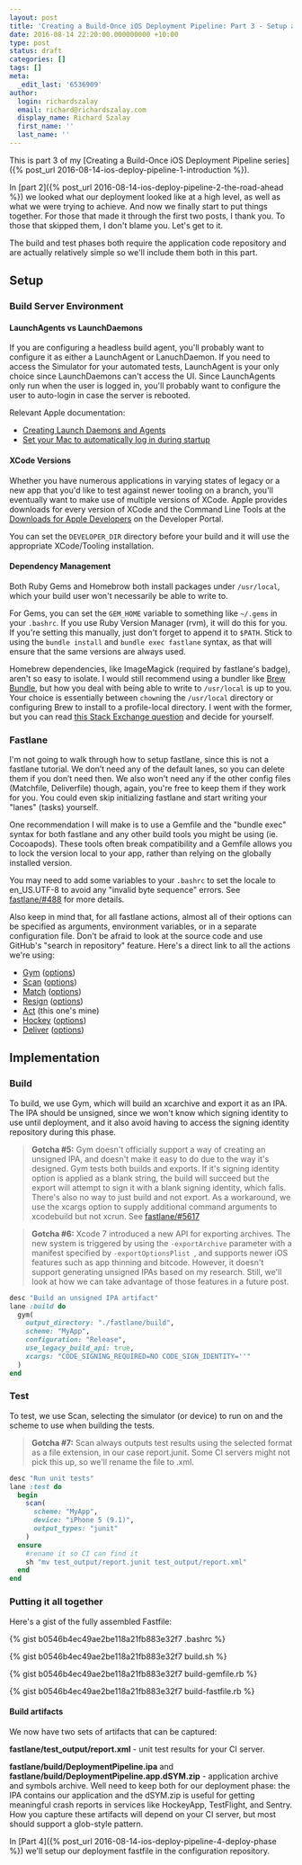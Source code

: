 ```yaml
---
layout: post
title: 'Creating a Build-Once iOS Deployment Pipeline: Part 3 - Setup and Build/Test Phases'
date: 2016-08-14 22:20:00.000000000 +10:00
type: post
status: draft
categories: []
tags: []
meta:
  _edit_last: '6536909'
author:
  login: richardszalay
  email: richard@richardszalay.com
  display_name: Richard Szalay
  first_name: ''
  last_name: ''
---
```


This is part 3 of my [Creating a Build-Once iOS Deployment Pipeline series]({% post_url 2016-08-14-ios-deploy-pipeline-1-introduction %}).
 
In [part 2]({% post_url 2016-08-14-ios-deploy-pipeline-2-the-road-ahead %}) we looked what our deployment looked like at a high level, as well as what we were trying to achieve. And now we finally start to put things together. For those that made it through the first two posts, I thank you. To those that skipped them, I don't blame you. Let's get to it. 
 
The build and test phases both require the application code repository and are actually relatively simple so we'll include them both in this part. 
 
## Setup 
 
### Build Server Environment


#### LaunchAgents vs LaunchDaemons

If you are configuring a headless build agent, you'll probably want to configure it as either a LaunchAgent or LanuchDaemon. If you need to access the Simulator for your automated tests, LaunchAgent is your only choice since LaunchDaemons can't access the UI. Since LaunchAgents only run when the user is logged in,
you'll probably want to configure the user to auto-login in case the server is rebooted. 

Relevant Apple documentation:

* [Creating Launch Daemons and Agents](https://developer.apple.com/library/mac/documentation/MacOSX/Conceptual/BPSystemStartup/Chapters/CreatingLaunchdJobs.html)
* [Set your Mac to automatically log in during startup](https://support.apple.com/en-us/HT201476)

 
#### XCode Versions

Whether you have numerous applications in varying states of legacy or a new app that you'd like to test against newer tooling on a branch, you'll eventually want to make 
use of multiple versions of XCode. Apple provides downloads for every version of XCode and the Command Line Tools at the [Downloads for Apple Developers](https://developer.apple.com/download/more/) on the Developer Portal.

You can set the `DEVELOPER_DIR` directory before your build and it will use the appropriate XCode/Tooling installation.

#### Dependency Management

Both Ruby Gems and Homebrow both install packages under `/usr/local`, which your build user won't necessarily be able to write to.

For Gems, you can set the `GEM_HOME` variable to something like `~/.gems` in your `.bashrc`. If you use Ruby Version Manager (rvm), it will do this for you. If you're setting this manually, just don't forget to append it to `$PATH`.  Stick to using the `bundle install` and `bundle exec fastlane` syntax, as that will ensure that the same versions are always used.

Homebrew dependencies, like ImageMagick (required by fastlane's badge), aren't so easy to isolate. I would still recommend using a bundler like [Brew Bundle](https://github.com/Homebrew/homebrew-bundle), but how 
you deal with being able to write to `/usr/local` is up to you. Your choice is essentially between `chown`ing the `/usr/local` directory or configuring Brew to install to a profile-local directory. 
I went with the former, but you can read [this Stack Exchange question](http://apple.stackexchange.com/questions/1393/are-my-permissions-for-usr-local-correct) and decide for yourself. 

### Fastlane 
 
I'm not going to walk through how to setup fastlane, since this is not a fastlane tutorial. We don’t need any of the default lanes, so you can delete them if you don’t need then. We also won't need any if the other config files (Matchfile, Deliverfile) though, again, you're free to keep them if they work for you. You could even skip initializing fastlane and start writing your "lanes" (tasks) yourself. 
 
One recommendation I will make is to use a Gemfile and the "bundle exec" syntax for both fastlane and any other build tools you might be using (ie. Cocoapods). These tools often break compatibility and a Gemfile allows you to lock the version local to your app, rather than relying on the globally installed version.

You may need to add some variables to your `.bashrc` to set the locale to en_US.UTF-8 to avoid any "invalid byte sequence" errors. See [fastlane/#488](https://github.com/fastlane/fastlane/issues/488) for more details.
 
Also keep in mind that, for all fastlane actions, almost all of their options can be specified as arguments, environment variables, or in a separate configuration file. Don't be afraid to look at the source code and use GitHub's "search in repository" feature. Here's a direct link to all the actions we're using: 
 
* [Gym](https://github.com/fastlane/fastlane/tree/master/gym) ([options](https://github.com/fastlane/fastlane/blob/master/gym/lib/gym/options.rb)) 
* [Scan](https://github.com/fastlane/fastlane/tree/master/scan) ([options](https://github.com/fastlane/fastlane/blob/master/scan/lib/scan/options.rb)) 
* [Match](https://github.com/fastlane/fastlane/tree/master/match) ([options](https://github.com/fastlane/fastlane/blob/master/match/lib/match/options.rb)) 
* [Resign](https://github.com/fastlane/fastlane/blob/master/sigh/lib/sigh/resign.rb) ([options](https://github.com/fastlane/fastlane/blob/master/sigh/lib/sigh/resign.rb#L67)) 
* [Act](https://github.com/richardszalay/fastlane-plugin-act) (this one's mine) 
* [Hockey](https://github.com/fastlane/fastlane/blob/master/fastlane/lib/fastlane/actions/hockey.rb) ([options](https://github.com/fastlane/fastlane/blob/master/fastlane/lib/fastlane/actions/hockey.rb#L81)) 
* [Deliver](https://github.com/fastlane/fastlane/tree/master/deliver) ([options](https://github.com/fastlane/fastlane/blob/master/deliver/lib/deliver/options.rb)) 
 
## Implementation

### Build 
 
To build, we use Gym, which will build an xcarchive and export it as an IPA. The IPA should be unsigned, since we won't know which signing identity to use until deployment, and it also avoid having to access the signing identity repository during this phase. 
 
> **Gotcha #5:** Gym doesn't officially support a way of creating an unsigned IPA, and doesn't make it easy to do due to the way it's designed. Gym tests both builds and exports. If it's signing identity option is applied as a blank string, the build will succeed but the export will attempt to sign it with a blank signing identity, which falls. There's also no way to just build and not export. As a workaround, we use the xcargs option to supply additional command arguments to xcodebuild but not xcrun. See [fastlane/#5617](https://github.com/fastlane/fastlane/issues/5617) 
 
> **Gotcha #6:** Xcode 7 introduced a new API for exporting archives. The new system is triggered by using the `-exportArchive` parameter with a manifest specified by `-exportOptionsPlist `, and supports newer iOS features such as app thinning and bitcode. However, it doesn't support generating unsigned IPAs based on my research. Still, we'll look at how we can take advantage of those features in a future post. 
 
```ruby
desc "Build an unsigned IPA artifact" 
lane :build do 
  gym( 
    output_directory: "./fastlane/build", 
    scheme: "MyApp", 
    configuration: "Release", 
    use_legacy_build_api: true, 
    xcargs: "CODE_SIGNING_REQUIRED=NO CODE_SIGN_IDENTITY=''" 
  ) 
end
```

### Test 
 
To test, we use Scan, selecting the simulator (or device) to run on and the scheme to use when building the tests. 
 
> **Gotcha #7:** Scan always outputs test results using the selected format as a file extension, in our case report.junit. Some CI servers might not pick this up, so we'll rename the file to .xml. 
 
```ruby
desc "Run unit tests"
lane :test do
  begin
    scan(
      scheme: "MyApp",
      device: "iPhone 5 (9.1)",
      output_types: "junit"
    )
  ensure
    #rename it so CI can find it
    sh "mv test_output/report.junit test_output/report.xml"
  end
end
```

### Putting it all together

Here's a gist of the fully assembled Fastfile:

{% gist b0546b4ec49ae2be118a21fb883e32f7 .bashrc %}

{% gist b0546b4ec49ae2be118a21fb883e32f7 build.sh %}

{% gist b0546b4ec49ae2be118a21fb883e32f7 build-gemfile.rb %}

{% gist b0546b4ec49ae2be118a21fb883e32f7 build-fastfile.rb %}

#### Build artifacts 
 
We now have two sets of artifacts that can be captured: 
 
**fastlane/test_output/report.xml** - unit test results for your CI server. 
 
**fastlane/build/DeploymentPipeline.ipa** and 
**fastlane/build/DeploymentPipeline.app.dSYM.zip** - application archive and symbols archive. Well need to keep both for our deployment phase: the IPA contains our application and the dSYM.zip is useful for getting meaningful crash reports in services like HockeyApp, TestFlight, and Sentry. How you capture these artifacts will depend on your CI server, but most should support a glob-style pattern. 

In [Part 4]({% post_url 2016-08-14-ios-deploy-pipeline-4-deploy-phase %}) we'll setup our deployment fastfile in the configuration repository.

